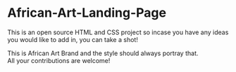 <h1>African-Art-Landing-Page</h1>

<p>This is an open source HTML and CSS project so incase you have any ideas you would like to add in, you can take a shot!</p>

<p>This is African Art Brand and the style should always portray that.<br> All your contributions are welcome! </p>




